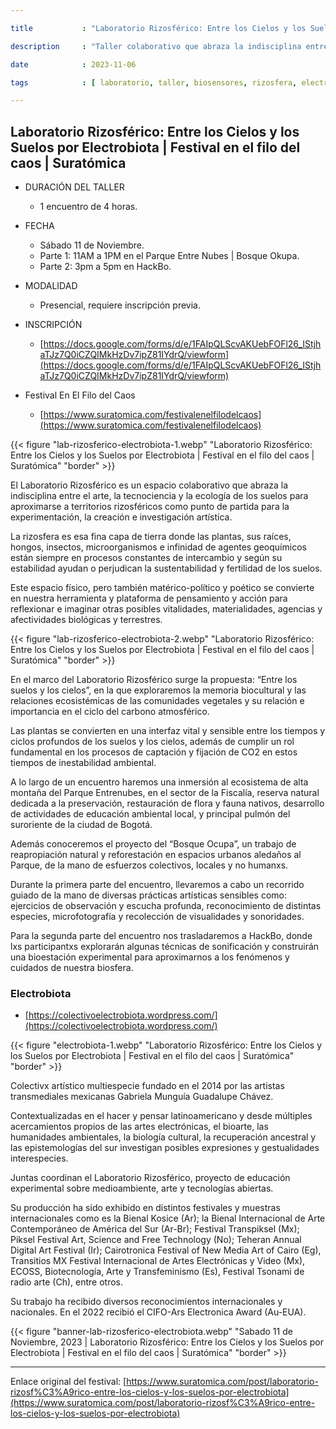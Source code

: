 ```yaml
---

title           : "Laboratorio Rizosférico: Entre los Cielos y los Suelos por Electrobiota | Festival en el filo del caos | Suratómica"

description     : "Taller colaborativo que abraza la indisciplina entre el arte, la tecnociencia y la ecología de los suelos para aproximarse a territorios rizosféricos para la experimentación, la creación e investigación artística."

date            : 2023-11-06

tags            : [ laboratorio, taller, biosensores, rizosfera, electrobiota, suratómica, festival, EnElFiloDelCaos ]

---
```


## Laboratorio Rizosférico: Entre los Cielos y los Suelos por Electrobiota | Festival en el filo del caos | Suratómica

- DURACIÓN DEL TALLER
    - 1 encuentro de 4 horas.

- FECHA
    - Sábado 11 de Noviembre.
    - Parte 1: 11AM a 1PM en el Parque Entre Nubes | Bosque Okupa.
    - Parte 2: 3pm a 5pm en HackBo.

- MODALIDAD
    - Presencial, requiere inscripción previa.

- INSCRIPCIÓN
    - [https://docs.google.com/forms/d/e/1FAIpQLScvAKUebFOFl26_IStjhaTJz7Q0iCZQIMkHzDv7ipZ81IYdrQ/viewform](https://docs.google.com/forms/d/e/1FAIpQLScvAKUebFOFl26_IStjhaTJz7Q0iCZQIMkHzDv7ipZ81IYdrQ/viewform)

- Festival En El Filo del Caos
    - [https://www.suratomica.com/festivalenelfilodelcaos](https://www.suratomica.com/festivalenelfilodelcaos) 

{{< figure "lab-rizosferico-electrobiota-1.webp" "Laboratorio Rizosférico: Entre los Cielos y los Suelos por Electrobiota | Festival en el filo del caos | Suratómica" "border" >}}

El Laboratorio Rizosférico es un espacio colaborativo 
que abraza la indisciplina entre el arte, la tecnociencia y la ecología de los suelos 
para aproximarse a territorios rizosféricos como punto de partida 
para la experimentación, la creación e investigación artística. 

La rizosfera es esa fina capa de tierra donde las plantas, sus raíces, hongos, insectos, microorganismos 
e infinidad de agentes geoquímicos están siempre en procesos constantes de intercambio 
y según su estabilidad ayudan o perjudican la sustentabilidad y fertilidad de los suelos. 

Este espacio físico, pero también matérico-político y poético 
se convierte en nuestra herramienta y plataforma de pensamiento 
y acción para reflexionar e imaginar otras posibles 
vitalidades, materialidades, agencias y afectividades biológicas y terrestres. 

{{< figure "lab-rizosferico-electrobiota-2.webp" "Laboratorio Rizosférico: Entre los Cielos y los Suelos por Electrobiota | Festival en el filo del caos | Suratómica" "border" >}}

En el marco del Laboratorio Rizosférico surge la propuesta: “Entre los suelos y los cielos”, 
en la que exploraremos la memoria biocultural y las relaciones ecosistémicas de las comunidades vegetales 
y su relación e importancia en el ciclo del carbono atmosférico. 

Las plantas se convierten en una interfaz vital y sensible entre los tiempos y ciclos profundos de los suelos y los cielos, 
además de cumplir un rol fundamental en los procesos de captación y fijación de CO2 en estos tiempos de inestabilidad ambiental. 

A lo largo de un encuentro haremos una inmersión al ecosistema de alta montaña del Parque Entrenubes, 
en el sector de la Fiscalía, reserva natural dedicada a la preservación, restauración de flora y fauna nativos, 
desarrollo de actividades de educación ambiental local, y principal pulmón del suroriente de la ciudad de Bogotá. 

Además conoceremos el proyecto del “Bosque Ocupa”, 
un trabajo de reapropiación natural y reforestación en espacios urbanos aledaños al Parque,
de la mano de esfuerzos colectivos, locales y no humanxs. 

Durante la primera parte del encuentro, 
llevaremos a cabo un recorrido guiado de la mano de diversas prácticas artísticas sensibles como: 
ejercicios de observación y escucha profunda, 
reconocimiento de distintas especies, microfotografía y recolección de visualidades y sonoridades. 

Para la segunda parte del encuentro nos trasladaremos a HackBo, 
donde lxs participantxs explorarán algunas técnicas de sonificación 
y construirán una bioestación experimental para aproximarnos a los fenómenos y cuidados de nuestra biosfera. 

### Electrobiota

- [https://colectivoelectrobiota.wordpress.com/](https://colectivoelectrobiota.wordpress.com/)

{{< figure "electrobiota-1.webp" "Laboratorio Rizosférico: Entre los Cielos y los Suelos por Electrobiota | Festival en el filo del caos | Suratómica" "border" >}}

Colectivx artístico multiespecie 
fundado en el 2014 por las artistas transmediales mexicanas 
Gabriela Munguía Guadalupe Chávez. 

Contextualizadas en el hacer y pensar latinoamericano 
y desde múltiples acercamientos propios de las artes electrónicas, 
el bioarte, las humanidades ambientales, la biología cultural, la recuperación ancestral 
y las epistemologías del sur investigan posibles expresiones y gestualidades interespecies. 

Juntas coordinan el Laboratorio Rizosférico, 
proyecto de educación experimental sobre medioambiente, arte y tecnologías abiertas. 

Su producción ha sido exhibido en distintos festivales 
y muestras internacionales como es la Bienal Kosice (Ar); 
la Bienal Internacional de Arte Contemporáneo de América del Sur (Ar-Br); 
Festival Transpiksel (Mx); Piksel Festival Art, Science and Free Technology (No); 
Teheran Annual Digital Art Festival (Ir); Cairotronica Festival of New Media Art of Cairo (Eg), 
Transitios MX Festival Internacional de Artes Electrónicas y Video (Mx), ECOSS, 
Biotecnología, Arte y Transfeminismo (Es), Festival Tsonami de radio arte (Ch), entre otros. 

Su trabajo ha recibido diversos reconocimientos internacionales y nacionales. 
En el 2022 recibió el CIFO-Ars Electronica Award (Au-EUA).

{{< figure "banner-lab-rizosferico-electrobiota.webp" "Sabado 11 de Noviembre, 2023 | Laboratorio Rizosférico: Entre los Cielos y los Suelos por Electrobiota | Festival en el filo del caos | Suratómica" "border" >}}

---

Enlace original del festival: [https://www.suratomica.com/post/laboratorio-rizosf%C3%A9rico-entre-los-cielos-y-los-suelos-por-electrobiota](https://www.suratomica.com/post/laboratorio-rizosf%C3%A9rico-entre-los-cielos-y-los-suelos-por-electrobiota) 
